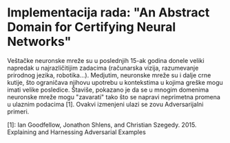 # Implementacija rada: "An Abstract Domain for Certifying Neural Networks"

Veštačke neuronske mreže su u poslednjih 15-ak godina donele veliki napredak u najrazličitijim zadacima (računarska vizija, razumevanje prirodnog jezika, robotika...). Medjutim, neuronske mreže su i dalje crne kutije, što ograničava njihovu upotrebu u kontekstima u kojima greške mogu imati velike posledice. Štaviše, pokazano je da se u mnogim domenima neuronske mreže mogu "zavarati" tako što se napravi neprimetna promena u ulaznim podacima [1]. Ovakvi izmenjeni ulazi se zovu Adversarijalni primeri.


[1]: Ian Goodfellow, Jonathon Shlens, and Christian Szegedy. 2015. Explaining and Harnessing Adversarial Examples
